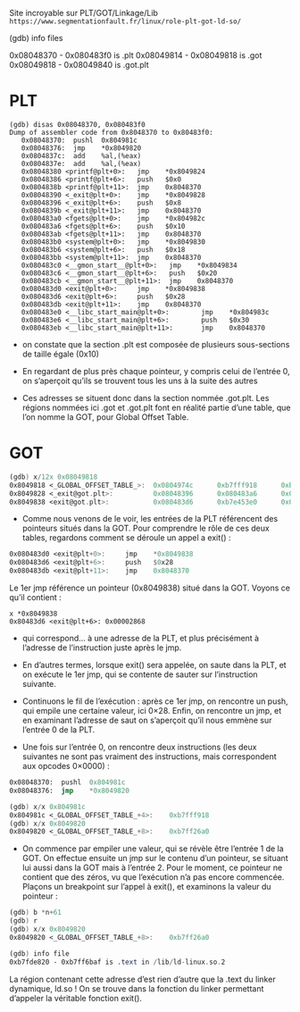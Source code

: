 Site incroyable sur PLT/GOT/Linkage/Lib 
`https://www.segmentationfault.fr/linux/role-plt-got-ld-so/`

(gdb) info files

0x08048370 - 0x080483f0 is .plt
0x08049814 - 0x08049818 is .got
0x08049818 - 0x08049840 is .got.plt

# PLT
```
(gdb) disas 0x08048370, 0x080483f0
Dump of assembler code from 0x8048370 to 0x80483f0:
   0x08048370:  pushl  0x804981c
   0x08048376:  jmp    *0x8049820
   0x0804837c:  add    %al,(%eax)
   0x0804837e:  add    %al,(%eax)
   0x08048380 <printf@plt+0>:   jmp    *0x8049824
   0x08048386 <printf@plt+6>:   push   $0x0
   0x0804838b <printf@plt+11>:  jmp    0x8048370
   0x08048390 <_exit@plt+0>:    jmp    *0x8049828
   0x08048396 <_exit@plt+6>:    push   $0x8
   0x0804839b <_exit@plt+11>:   jmp    0x8048370
   0x080483a0 <fgets@plt+0>:    jmp    *0x804982c
   0x080483a6 <fgets@plt+6>:    push   $0x10
   0x080483ab <fgets@plt+11>:   jmp    0x8048370
   0x080483b0 <system@plt+0>:   jmp    *0x8049830
   0x080483b6 <system@plt+6>:   push   $0x18
   0x080483bb <system@plt+11>:  jmp    0x8048370
   0x080483c0 <__gmon_start__@plt+0>:   jmp    *0x8049834
   0x080483c6 <__gmon_start__@plt+6>:   push   $0x20
   0x080483cb <__gmon_start__@plt+11>:  jmp    0x8048370
   0x080483d0 <exit@plt+0>:     jmp    *0x8049838
   0x080483d6 <exit@plt+6>:     push   $0x28
   0x080483db <exit@plt+11>:    jmp    0x8048370
   0x080483e0 <__libc_start_main@plt+0>:        jmp    *0x804983c
   0x080483e6 <__libc_start_main@plt+6>:        push   $0x30
   0x080483eb <__libc_start_main@plt+11>:       jmp    0x8048370
```

- on constate que la section .plt est composée de plusieurs sous-sections de taille égale (0x10)
- En regardant de plus près chaque pointeur, y compris celui de l’entrée 0, on s’aperçoit qu’ils se trouvent tous les uns à la suite des autres

- Ces adresses se situent donc dans la section nommée .got.plt. Les régions nommées ici .got et .got.plt font en réalité partie d’une table, que l’on nomme la GOT, pour Global Offset Table.

# GOT
```nasm
(gdb) x/12x 0x08049818
0x8049818 <_GLOBAL_OFFSET_TABLE_>:  0x0804974c      0xb7fff918      0xb7ff26a0      0x08048386
0x8049828 <_exit@got.plt>:          0x08048396      0x080483a6      0x080483b6      0x080483c6
0x8049838 <exit@got.plt>:           0x080483d6      0xb7e453e0      0x00000000      0x00000000
```

- Comme nous venons de le voir, les entrées de la PLT référencent des pointeurs situés dans la GOT. Pour comprendre le rôle de ces deux tables, regardons comment se déroule un appel a exit() : 

```nasm
0x080483d0 <exit@plt+0>:     jmp    *0x8049838
0x080483d6 <exit@plt+6>:     push   $0x28
0x080483db <exit@plt+11>:    jmp    0x8048370
```

Le 1er jmp référence un pointeur (0x8049838) situé dans la GOT. Voyons ce qu’il contient :
```
x *0x8049838
0x80483d6 <exit@plt+6>: 0x00002868
```

- qui correspond… à une adresse de la PLT, et plus précisément à l’adresse de l’instruction juste après le jmp.
- En d’autres termes, lorsque exit() sera appelée, on saute dans la PLT, et on exécute le 1er jmp, qui se contente de sauter sur l’instruction suivante.

- Continuons le fil de l’exécution : après ce 1er jmp, on rencontre un push, qui empile une certaine valeur, ici 0×28. Enfin, on rencontre un jmp, et en examinant l’adresse de saut on s’aperçoit qu’il nous emmène sur l’entrée 0 de la PLT.

- Une fois sur l’entrée 0, on rencontre deux instructions (les deux suivantes ne sont pas vraiment des instructions, mais correspondent aux opcodes 0×0000) :

```nasm
0x08048370:  pushl  0x804981c
0x08048376:  jmp    *0x8049820

(gdb) x/x 0x804981c
0x804981c <_GLOBAL_OFFSET_TABLE_+4>:    0xb7fff918
(gdb) x/x 0x8049820
0x8049820 <_GLOBAL_OFFSET_TABLE_+8>:    0xb7ff26a0
```

- On commence par empiler une valeur, qui se révèle être l’entrée 1 de la GOT. On effectue ensuite un jmp sur le contenu d’un pointeur, se situant lui aussi dans la GOT mais à l’entrée 2. Pour le moment, ce pointeur ne contient que des zéros, vu que l’exécution n’a pas encore commencée. Plaçons un breakpoint sur l’appel à exit(), et examinons la valeur du pointeur : 

```nasm
(gdb) b *n+61
(gdb) r
(gdb) x/x 0x8049820
0x8049820 <_GLOBAL_OFFSET_TABLE_+8>:    0xb7ff26a0

(gdb) info file
0xb7fde820 - 0xb7ff6baf is .text in /lib/ld-linux.so.2

```
La région contenant cette adresse d’est rien d’autre que la .text du linker dynamique, ld.so ! On se trouve dans la fonction du linker permettant d’appeler la véritable fonction exit().
